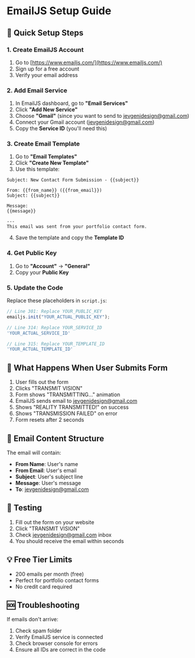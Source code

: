 # EmailJS Setup Guide

## 🚀 Quick Setup Steps

### 1. Create EmailJS Account
1. Go to [https://www.emailjs.com/](https://www.emailjs.com/)
2. Sign up for a free account
3. Verify your email address

### 2. Add Email Service
1. In EmailJS dashboard, go to **"Email Services"**
2. Click **"Add New Service"**
3. Choose **"Gmail"** (since you want to send to jevgenidesign@gmail.com)
4. Connect your Gmail account (jevgenidesign@gmail.com)
5. Copy the **Service ID** (you'll need this)

### 3. Create Email Template
1. Go to **"Email Templates"**
2. Click **"Create New Template"**
3. Use this template:

```
Subject: New Contact Form Submission - {{subject}}

From: {{from_name}} ({{from_email}})
Subject: {{subject}}

Message:
{{message}}

---
This email was sent from your portfolio contact form.
```

4. Save the template and copy the **Template ID**

### 4. Get Public Key
1. Go to **"Account"** → **"General"**
2. Copy your **Public Key**

### 5. Update the Code
Replace these placeholders in `script.js`:

```javascript
// Line 301: Replace YOUR_PUBLIC_KEY
emailjs.init("YOUR_ACTUAL_PUBLIC_KEY");

// Line 314: Replace YOUR_SERVICE_ID  
'YOUR_ACTUAL_SERVICE_ID'

// Line 315: Replace YOUR_TEMPLATE_ID
'YOUR_ACTUAL_TEMPLATE_ID'
```

## 📧 What Happens When User Submits Form

1. User fills out the form
2. Clicks "TRANSMIT VISION"
3. Form shows "TRANSMITTING..." animation
4. EmailJS sends email to jevgenidesign@gmail.com
5. Shows "REALITY TRANSMITTED!" on success
6. Shows "TRANSMISSION FAILED" on error
7. Form resets after 2 seconds

## 🎯 Email Content Structure

The email will contain:
- **From Name**: User's name
- **From Email**: User's email  
- **Subject**: User's subject line
- **Message**: User's message
- **To**: jevgenidesign@gmail.com

## 🔧 Testing

1. Fill out the form on your website
2. Click "TRANSMIT VISION"
3. Check jevgenidesign@gmail.com inbox
4. You should receive the email within seconds

## 💡 Free Tier Limits

- 200 emails per month (free)
- Perfect for portfolio contact forms
- No credit card required

## 🆘 Troubleshooting

If emails don't arrive:
1. Check spam folder
2. Verify EmailJS service is connected
3. Check browser console for errors
4. Ensure all IDs are correct in the code
